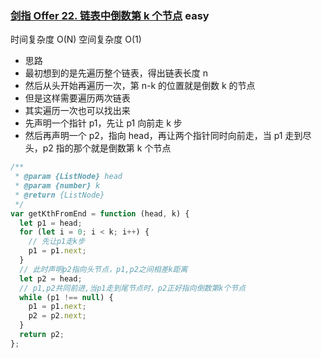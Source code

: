### [剑指 Offer 22. 链表中倒数第 k 个节点](https://leetcode.cn/problems/lian-biao-zhong-dao-shu-di-kge-jie-dian-lcof/) <Badge type="success">easy</Badge>

时间复杂度 O(N)
空间复杂度 O(1)

- 思路
- 最初想到的是先遍历整个链表，得出链表长度 n
- 然后从头开始再遍历一次，第 n-k 的位置就是倒数 k 的节点
- 但是这样需要遍历两次链表
- 其实遍历一次也可以找出来
- 先声明一个指针 p1，先让 p1 向前走 k 步
- 然后再声明一个 p2，指向 head，再让两个指针同时向前走，当 p1 走到尽头，p2 指的那个就是倒数第 k 个节点

```js
/**
 * @param {ListNode} head
 * @param {number} k
 * @return {ListNode}
 */
var getKthFromEnd = function (head, k) {
  let p1 = head;
  for (let i = 0; i < k; i++) {
    // 先让p1走k步
    p1 = p1.next;
  }
  // 此时声明p2指向头节点，p1,p2之间相差k距离
  let p2 = head;
  // p1,p2共同前进,当p1走到尾节点时，p2正好指向倒数第k个节点
  while (p1 !== null) {
    p1 = p1.next;
    p2 = p2.next;
  }
  return p2;
};
```
